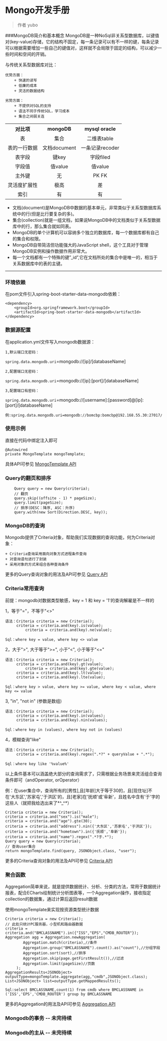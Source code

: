 # Mongo开发手册

> 作者 yubo

###MongoDB简介和基本概念
MongoDB是一种NoSql非关系型数据库，以键值对(key-value)存储，它的结构不固定，每一条记录可以有不一样的键，每条记录可以根据需要增加一些自己的键值对，这样就不会局限于固定的结构，可以减少一些时间和空间的开销。

与传统关系型数据库对比：

	优势方面：
		+ 快速的读写 
		+ 低廉的成本 
		+ 灵活的数据结构

	劣势方面：
		+ 不提供对SQL的支持
		+ 语法不同于传统SQL，学习成本
		+ 集合之间弱关连
<table style="width: 100%; border-collapse: collapse;">
  <tr>
    <th>对比项</th>
    <th>mongoDB</th>
    <th>mysql oracle</th>
  </tr>
  <tr>
    <td style="text-align:center;">表</td>
    <td style="text-align:center;">集合</td>
    <td style="text-align:center;">二维表table</td>
  </tr>
  <tr>
    <td style="text-align:center;">表的一行数据</td>
    <td style="text-align:center;">文档document</td>
    <td style="text-align:center;">一条记录recoder</td>
  </tr>
  <tr>
    <td style="text-align:center;">表字段</td>
    <td style="text-align:center;">键key</td>
    <td style="text-align:center;">字段filed</td>
  </tr>
<tr>
    <td style="text-align:center;">字段值</td>
    <td style="text-align:center;">值value</td>
    <td style="text-align:center;">值value</td>
  </tr>
<tr>
    <td style="text-align:center;">主外键</td>
    <td style="text-align:center;">无</td>
    <td style="text-align:center;">PK FK</td>
  </tr>
<tr>
    <td style="text-align:center;">灵活度扩展性</td>
    <td style="text-align:center;">极高</td>
    <td style="text-align:center;">差</td>
  </tr>
<tr>
    <td style="text-align:center;">索引</td>
    <td style="text-align:center;">有</td>
    <td style="text-align:center;">有</td>
  </tr>
</table>

- 文档(document)是MongoDB中数据的基本单元，非常类似于关系型数据库系统中的行(但是比行要复杂的多)。
- 集合(collection)就是一组文档，如果说MongoDB中的文档类似于关系型数据库中的行，那么集合就如同表。
- MongoDB的单个计算机可以容纳多个独立的数据库，每一个数据库都有自己的集合和权限。
- MongoDB自带简洁但功能强大的JavaScript shell，这个工具对于管理MongoDB实例和操作数据作用非常大。
- 每一个文档都有一个特殊的键”_id”,它在文档所处的集合中是唯一的，相当于关系数据库中的表的主键。

* * *
### 环境依赖
在pom文件引入spring-boot-starter-data-mongodb依赖：

	<dependency>
		<groupId>org.springframework.boot</groupId>
		<artifactId>spring-boot-starter-data-mongodb</artifactId>
	</dependency>

### 数据源配置
在application.yml文件写入mongodb数据源：
	
	1,默认端口无密码：
`spring.data.mongodb.uri`=mongodb://[ip]/[databaseName]

	2,配置端口无密码：
`spring.data.mongodb.uri`=mongodb://[ip]:[port]/[databaseName]

	3,配置端口有密码：
`spring.data.mongodb.uri`=mongodb://[username]:[password]@[ip]:[port]/[databaseName]

	例:spring.data.mongodb.uri=mongodb://bomcbp:bomcbp@192.168.55.30:27017/datashare

### 使用示例
直接在代码中绑定注入即可

	@Autowired
    private MongoTemplate mongoTemplate;

具体API可参见  [MongoTemplate API](https://docs.spring.io/spring-data/mongodb/docs/current/api/org/springframework/data/mongodb/core/MongoTemplate.html)

### Query的翻页和排序
		Query query = new Query(criteria);
		// 翻页
		query.skip((offsite - 1) * pageSize);
		query.limit(pageSize);
		// 排序(DESC：降序, ASC：升序)
		query.with(new Sort(Direction.DESC, key));	
		
### MongoDB的查询
Mongodb提供了Criteria对象，帮助我们实现数据的查询功能，何为Criteria对象：

	+ Criteria查询采用面向对象方式进程条件查询
	+ 对查询语句进行了封装
	+ 采用对象的方式来组合各种查询条件


更多的Query查询对象的用法及API可参见 [Query API](https://docs.spring.io/spring-data/mongodb/docs/current/api/org/springframework/data/mongodb/core/query/Query.html)

### Criteria常用查询
前提：mongodb对数据类型敏感，key = 1 和 key = '1'的查询解雇是不一样的

1，等于"="，不等于"<>"

	语法：Criteria criteria = new Criteria();
	     criteria = criteria.and(key).is(value);
             criteria = criteria.and(key).ne(value); 

	Sql：where key = value, where key <> value

2，大于">", 大于等于">=", 小于"<", 小于等于"<="

	语法：Criteria criteria = new Criteria();
	     criteria = criteria.and(key).gt(value);
             criteria = criteria.and(key).gte(value);
	     criteria = criteria.and(key).lt(value);
	     criteria = criteria.and(key).lte(value); 

	Sql：where key > value, where key >= value, where key < value, where key <= value

3, "in", "not in" (参数是数组)

	语法：Criteria criteria = new Criteria();
	     criteria = criteria.and(key).in(values);
	     criteria = criteria.and(key).nin(values); 

	Sql：where key in (values), where key not in (values)

4，模糊查询"like"

	语法：Criteria criteria = new Criteria();
	     criteria = criteria.and(key).regex(".*?" + queryValue + ".*");

	Sql：where key like '%value%'

以上条件基本可以涵盖绝大部分的查询需求了，只需根据业务场景来灵活组合查询条件即可（andOperator, orOperator）

例：在user集合中，查询所有的[男性],且[年龄]大于等于30的，且[现住址]不在'大东区','苏家屯','于洪区'的，且[老家]在'抚顺'或'阜新'，且姓名中含有'于'字的这些人（就把我给选出来了*^_^*）
	
	Criteria criteria = new Criteria();
 	criteria = criteria.and("sex").is("male"); 
	criteria = criteria.and("age").gte(30);
	criteria = criteria.and("address").nin({'大东区','苏家屯','于洪区'});
	criteria = criteria.and("hometown").in({'抚顺','阜新'});
	criteria = criteria.and("name").regex(".*?于.*");
    Query query = new Query(criteria);
	// 查询user集合
	return mongoTemplate.find(query, JSONObject.class, "user");  

更多的Criteria查询对象的用法及API可参见 [Criteria API](https://docs.spring.io/spring-data/mongodb/docs/current/api/org/springframework/data/mongodb/core/query/Criteria.html)

### 聚合函数
Aggregation简单来说，就是提供数据统计、分析、分类的方法，常用于数据统计报表，配合ECharts绘制统计分析图表等，一个Aggregation操作，接收指定collection的数据集，通过计算后返回result数据

使用mongoTemplate来实现按资源类型统计数据

	Criteria criteria = new Criteria();
	// 此处只统计PC服务器，小型机和路由器数据
 	criteria = criteria.and("BMCLASSNAME").in({"ISS","EPS","CMDB_ROUTER"}); 
	Aggregation agg = Aggregation.newAggregation(    
            Aggregation.match(criteria),//条件  
            Aggregation.group("BMCLASSNAME").count().as("count"),//分组字段    
            Aggregation.sort(sort),//排序  
            Aggregation.skip(page.getFirstResult()),//过滤  
            Aggregation.limit(pageSize)//页数  
         );    
    AggregationResults<JSONObject> outputType=mongoTemplate.aggregate(agg,"cmdb",JSONObject.class);    
    List<JSONObject> list=outputType.getMappedResults();
	
	Sql:select BMCLASSNAME,count(1) from cmdb where BMCLASSNAME in ('ISS','EPS','CMDB_ROUTER') group by BMCLASSNAME

更多的Aggregation的用法及API可参见 [Aggregation API](https://www.baeldung.com/spring-data-mongodb-projections-aggregations)

### Mongodb的事务 -- 未完待续
### Mongodb的主从 -- 未完待续
